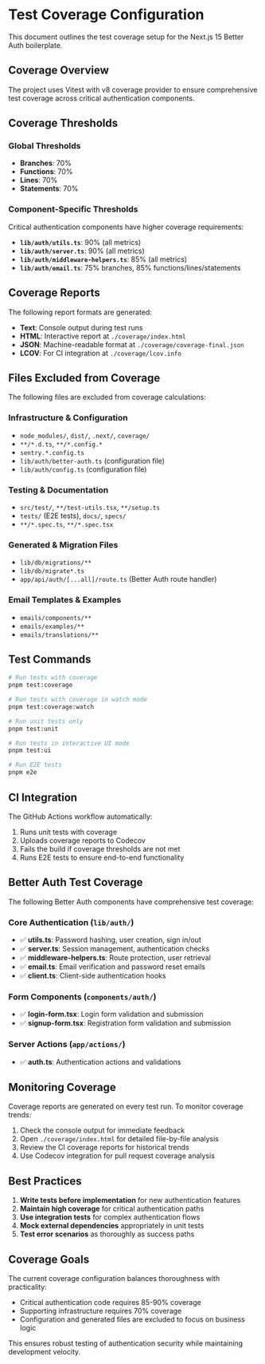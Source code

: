 # Test Coverage Configuration

This document outlines the test coverage setup for the Next.js 15 Better Auth boilerplate.

## Coverage Overview

The project uses Vitest with v8 coverage provider to ensure comprehensive test coverage across critical authentication components.

## Coverage Thresholds

### Global Thresholds
- **Branches**: 70%
- **Functions**: 70% 
- **Lines**: 70%
- **Statements**: 70%

### Component-Specific Thresholds

Critical authentication components have higher coverage requirements:

- **`lib/auth/utils.ts`**: 90% (all metrics)
- **`lib/auth/server.ts`**: 90% (all metrics)
- **`lib/auth/middleware-helpers.ts`**: 85% (all metrics)
- **`lib/auth/email.ts`**: 75% branches, 85% functions/lines/statements

## Coverage Reports

The following report formats are generated:
- **Text**: Console output during test runs
- **HTML**: Interactive report at `./coverage/index.html`
- **JSON**: Machine-readable format at `./coverage/coverage-final.json`
- **LCOV**: For CI integration at `./coverage/lcov.info`

## Files Excluded from Coverage

The following files are excluded from coverage calculations:

### Infrastructure & Configuration
- `node_modules/`, `dist/`, `.next/`, `coverage/`
- `**/*.d.ts`, `**/*.config.*`
- `sentry.*.config.ts`
- `lib/auth/better-auth.ts` (configuration file)
- `lib/auth/config.ts` (configuration file)

### Testing & Documentation
- `src/test/`, `**/test-utils.tsx`, `**/setup.ts`
- `tests/` (E2E tests), `docs/`, `specs/`
- `**/*.spec.ts`, `**/*.spec.tsx`

### Generated & Migration Files
- `lib/db/migrations/**`
- `lib/db/migrate*.ts`
- `app/api/auth/[...all]/route.ts` (Better Auth route handler)

### Email Templates & Examples
- `emails/components/**`
- `emails/examples/**`
- `emails/translations/**`

## Test Commands

```bash
# Run tests with coverage
pnpm test:coverage

# Run tests with coverage in watch mode
pnpm test:coverage:watch

# Run unit tests only
pnpm test:unit

# Run tests in interactive UI mode
pnpm test:ui

# Run E2E tests
pnpm e2e
```

## CI Integration

The GitHub Actions workflow automatically:
1. Runs unit tests with coverage
2. Uploads coverage reports to Codecov
3. Fails the build if coverage thresholds are not met
4. Runs E2E tests to ensure end-to-end functionality

## Better Auth Test Coverage

The following Better Auth components have comprehensive test coverage:

### Core Authentication (`lib/auth/`)
- ✅ **utils.ts**: Password hashing, user creation, sign in/out
- ✅ **server.ts**: Session management, authentication checks
- ✅ **middleware-helpers.ts**: Route protection, user retrieval
- ✅ **email.ts**: Email verification and password reset emails
- ✅ **client.ts**: Client-side authentication hooks

### Form Components (`components/auth/`)
- ✅ **login-form.tsx**: Login form validation and submission
- ✅ **signup-form.tsx**: Registration form validation and submission

### Server Actions (`app/actions/`)
- ✅ **auth.ts**: Authentication actions and validations

## Monitoring Coverage

Coverage reports are generated on every test run. To monitor coverage trends:

1. Check the console output for immediate feedback
2. Open `./coverage/index.html` for detailed file-by-file analysis
3. Review the CI coverage reports for historical trends
4. Use Codecov integration for pull request coverage analysis

## Best Practices

1. **Write tests before implementation** for new authentication features
2. **Maintain high coverage** for critical authentication paths
3. **Use integration tests** for complex authentication flows
4. **Mock external dependencies** appropriately in unit tests
5. **Test error scenarios** as thoroughly as success paths

## Coverage Goals

The current coverage configuration balances thoroughness with practicality:
- Critical authentication code requires 85-90% coverage
- Supporting infrastructure requires 70% coverage
- Configuration and generated files are excluded to focus on business logic

This ensures robust testing of authentication security while maintaining development velocity.
